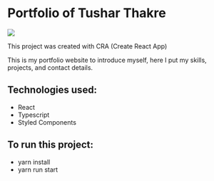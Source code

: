 # Portfolio of Tushar Thakre

<img src ="https://github.com/Tusharthakre20CodeTushar Thakre/blob/5920a79f4c5977332a67caf91125241cf0fc46b5/www.Tushar.in.png" />
 
This project was created with CRA (Create React App)

This is my portfolio website to introduce myself, here I put my skills, projects, and contact details.

## Technologies used:
- React
- Typescript
- Styled Components
 
## To run this project:
- yarn install
- yarn run start
